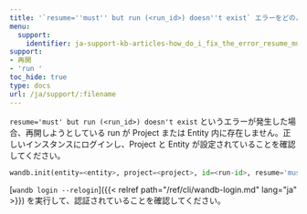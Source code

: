 ```yaml
---
title: '`resume=''must'' but run (<run_id>) doesn''t exist` エラーをどのように修正しますか？'
menu:
  support:
    identifier: ja-support-kb-articles-how_do_i_fix_the_error_resume_must_but_run_run_id_doesnt_exist
support:
- 再開
- 'run '
toc_hide: true
type: docs
url: /ja/support/:filename
---
```


`resume='must' but run (<run_id>) doesn't exist` というエラーが発生した場合、再開しようとしている run が Project または Entity 内に存在しません。正しいインスタンスにログインし、Project と Entity が設定されていることを確認してください。

```python
wandb.init(entity=<entity>, project=<project>, id=<run-id>, resume='must')
```

[`wandb login --relogin`]({{< relref path="/ref/cli/wandb-login.md" lang="ja" >}}) を実行して、認証されていることを確認してください。